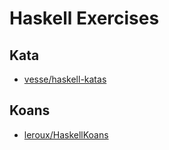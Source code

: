 # Haskell Exercises
## Kata
- [vesse/haskell-katas](https://github.com/vesse/haskell-katas)

## Koans
- [leroux/HaskellKoans](https://github.com/leroux/HaskellKoans)
